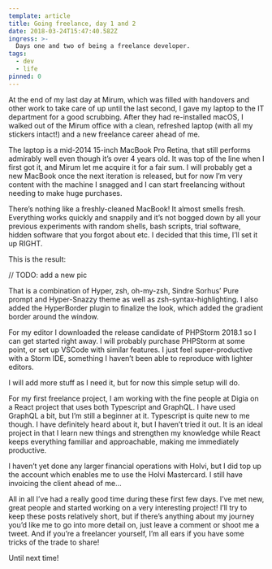 ```yaml
---
template: article
title: Going freelance, day 1 and 2
date: 2018-03-24T15:47:40.582Z
ingress: >-
  Days one and two of being a freelance developer.
tags:
  - dev
  - life
pinned: 0
---
```


At the end of my last day at Mirum, which was filled with handovers and other work to take care of up until the last second, I gave my laptop to the IT department for a good scrubbing. After they had re-installed macOS, I walked out of the Mirum office with a clean, refreshed laptop (with all my stickers intact!) and a new freelance career ahead of me.

The laptop is a mid-2014 15-inch MacBook Pro Retina, that still performs admirably well even though it’s over 4 years old. It was top of the line when I first got it, and Mirum let me acquire it for a fair sum. I will probably get a new MacBook once the next iteration is released, but for now I’m very content with the machine I snagged and I can start freelancing without needing to make huge purchases.

There’s nothing like a freshly-cleaned MacBook! It almost smells fresh. Everything works quickly and snappily and it’s not bogged down by all your previous experiments with random shells, bash scripts, trial software, hidden software that you forgot about etc. I decided that this time, I’ll set it up RIGHT.

This is the result:

// TODO: add a new pic

That is a combination of Hyper, zsh, oh-my-zsh, Sindre Sorhus’ Pure prompt and Hyper-Snazzy theme as well as zsh-syntax-highlighting. I also added the HyperBorder plugin to finalize the look, which added the gradient border around the window.

For my editor I downloaded the release candidate of PHPStorm 2018.1 so I can get started right away. I will probably purchase PHPStorm at some point, or set up VSCode with similar features. I just feel super-productive with a Storm IDE, something I haven’t been able to reproduce with lighter editors.

I will add more stuff as I need it, but for now this simple setup will do.

For my first freelance project, I am working with the fine people at Digia on a React project that uses both Typescript and GraphQL. I have used GraphQL a bit, but I’m still a beginner at it. Typescript is quite new to me though. I have definitely heard about it, but I haven’t tried it out. It is an ideal project in that I learn new things and strengthen my knowledge while React keeps everything familiar and approachable, making me immediately productive.

I haven’t yet done any larger financial operations with Holvi, but I did top up the account which enables me to use the Holvi Mastercard. I still have invoicing the client ahead of me…

All in all I’ve had a really good time during these first few days. I’ve met new, great people and started working on a very interesting project! I’ll try to keep these posts relatively short, but if there’s anything about my journey you’d like me to go into more detail on, just leave a comment or shoot me a tweet. And if you’re a freelancer yourself, I’m all ears if you have some tricks of the trade to share!

Until next time!
